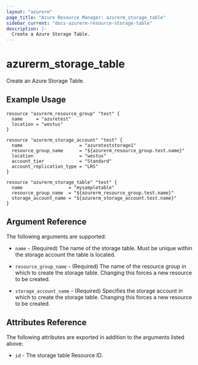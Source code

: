 ```yaml
---
layout: "azurerm"
page_title: "Azure Resource Manager: azurerm_storage_table"
sidebar_current: "docs-azurerm-resource-storage-table"
description: |-
  Create a Azure Storage Table.
---
```


# azurerm_storage_table

Create an Azure Storage Table.

## Example Usage

```hcl
resource "azurerm_resource_group" "test" {
  name     = "azuretest"
  location = "westus"
}

resource "azurerm_storage_account" "test" {
  name                     = "azureteststorage1"
  resource_group_name      = "${azurerm_resource_group.test.name}"
  location                 = "westus"
  account_tier             = "Standard"
  account_replication_type = "LRS"
}

resource "azurerm_storage_table" "test" {
  name                 = "mysampletable"
  resource_group_name  = "${azurerm_resource_group.test.name}"
  storage_account_name = "${azurerm_storage_account.test.name}"
}
```

## Argument Reference

The following arguments are supported:

* `name` - (Required) The name of the storage table. Must be unique within the storage account the table is located.

* `resource_group_name` - (Required) The name of the resource group in which to
    create the storage table. Changing this forces a new resource to be created.

* `storage_account_name` - (Required) Specifies the storage account in which to create the storage table.
 Changing this forces a new resource to be created.

## Attributes Reference

The following attributes are exported in addition to the arguments listed above:

* `id` - The storage table Resource ID.
